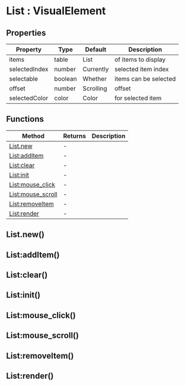 # List : VisualElement

## Properties

|Property|Type|Default|Description|
|---|---|---|---|
|items|table|List|of items to display
|selectedIndex|number|Currently|selected item index
|selectable|boolean|Whether|items can be selected
|offset|number|Scrolling|offset
|selectedColor|color|Color|for selected item

## Functions

|Method|Returns|Description|
|---|---|---|
|[List.new](#List.new)|-|
|[List:addItem](#List:addItem)|-|
|[List:clear](#List:clear)|-|
|[List:init](#List:init)|-|
|[List:mouse_click](#List:mouse_click)|-|
|[List:mouse_scroll](#List:mouse_scroll)|-|
|[List:removeItem](#List:removeItem)|-|
|[List:render](#List:render)|-|

## List.new()

## List:addItem()

## List:clear()

## List:init()

## List:mouse_click()

## List:mouse_scroll()

## List:removeItem()

## List:render()

